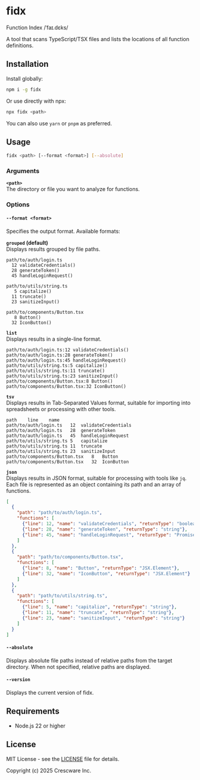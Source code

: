 # fidx

Function Index /ˈfaɪ.dɛks/

A tool that scans TypeScript/TSX files and lists the locations of all function definitions.

## Installation

Install globally:

```bash
npm i -g fidx
```

Or use directly with npx:

```bash
npx fidx <path>
```

You can also use `yarn` or `pnpm` as preferred.

## Usage

```bash
fidx <path> [--format <format>] [--absolute]
```

### Arguments

**`<path>`**  
The directory or file you want to analyze for functions.

### Options

#### `--format <format>`
Specifies the output format. Available formats:

**`grouped` (default)**  
Displays results grouped by file paths.

```
path/to/auth/login.ts
  12 validateCredentials()
  28 generateToken()
  45 handleLoginRequest()

path/to/utils/string.ts
   5 capitalize()
  11 truncate()
  23 sanitizeInput()

path/to/components/Button.tsx
   8 Button()
  32 IconButton()
```

**`list`**  
Displays results in a single-line format.

```
path/to/auth/login.ts:12 validateCredentials()
path/to/auth/login.ts:28 generateToken()
path/to/auth/login.ts:45 handleLoginRequest()
path/to/utils/string.ts:5 capitalize()
path/to/utils/string.ts:11 truncate()
path/to/utils/string.ts:23 sanitizeInput()
path/to/components/Button.tsx:8 Button()
path/to/components/Button.tsx:32 IconButton()
```

**`tsv`**  
Displays results in Tab-Separated Values format, suitable for importing into spreadsheets or processing with other tools.

```
path	line	name
path/to/auth/login.ts	12	validateCredentials
path/to/auth/login.ts	28	generateToken
path/to/auth/login.ts	45	handleLoginRequest
path/to/utils/string.ts	5	capitalize
path/to/utils/string.ts	11	truncate
path/to/utils/string.ts	23	sanitizeInput
path/to/components/Button.tsx	8	Button
path/to/components/Button.tsx	32	IconButton
```

**`json`**  
Displays results in JSON format, suitable for processing with tools like `jq`. Each file is represented as an object containing its path and an array of functions.

```json
[
  {
    "path": "path/to/auth/login.ts",
    "functions": [
      {"line": 12, "name": "validateCredentials", "returnType": "boolean"},
      {"line": 28, "name": "generateToken", "returnType": "string"},
      {"line": 45, "name": "handleLoginRequest", "returnType": "Promise<void>"}
    ]
  },
  {
    "path": "path/to/components/Button.tsx",
    "functions": [
      {"line": 8, "name": "Button", "returnType": "JSX.Element"},
      {"line": 32, "name": "IconButton", "returnType": "JSX.Element"}
    ]
  },
  {
    "path": "path/to/utils/string.ts",
    "functions": [
      {"line": 5, "name": "capitalize", "returnType": "string"},
      {"line": 11, "name": "truncate", "returnType": "string"},
      {"line": 23, "name": "sanitizeInput", "returnType": "string"}
    ]
  }
]
```

#### `--absolute`
Displays absolute file paths instead of relative paths from the target directory. When not specified, relative paths are displayed.

#### `--version`
Displays the current version of fidx.

## Requirements

- Node.js 22 or higher

## License

MIT License - see the [LICENSE](LICENSE) file for details.

Copyright (c) 2025 Crescware Inc.
